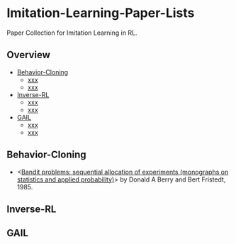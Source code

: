 # Imitation-Learning-Paper-Lists
Paper Collection for Imitation Learning in RL.

## Overview
* [Behavior-Cloning](https://github.com/Ericonaldo/Imitation-Learning-Paper-Lists#Behavior-Cloning)
  * [xxx](https://github.com/Ericonaldo/RL-Exploration-Paper-Lists#xxx)
  * [xxx]()
* [Inverse-RL](https://github.com/Ericonaldo/Imitation-Learning-Paper-Lists#Inverse-RL)
  * [xxx](https://github.com/Ericonaldo/Imitation-Learning-Paper-Lists#xxx)
  * [xxx](https://github.com/Ericonaldo/Imitation-Learning-Paper-Lists#xxx)
* [GAIL](https://github.com/Ericonaldo/Imitation-Learning-Paper-Lists#GAIL)
  * [xxx](https://github.com/Ericonaldo/Imitation-Learning-Paper-Lists#xxx)
  * [xxx](https://github.com/Ericonaldo/Imitation-Learning-Paper-Lists#xxx)


## Behavior-Cloning

* <[Bandit problems: sequential allocation of experiments (monographs on statistics and applied probability)](https://link.springer.com/content/pdf/10.1007/978-94-015-3711-7.pdf)> by Donald A Berry and Bert Fristedt, 1985.

## Inverse-RL

## GAIL

